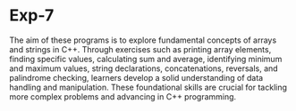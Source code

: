# Exp-7
The aim of these programs is to explore fundamental concepts of arrays and strings in C++. Through exercises such as printing array elements, finding specific values, calculating sum and average, identifying minimum and maximum values, string declarations, concatenations, reversals, and palindrome checking, learners develop a solid understanding of data handling and manipulation. These foundational skills are crucial for tackling more complex problems and advancing in C++ programming.
